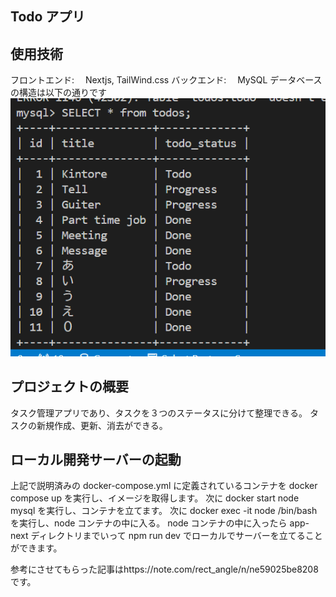 ## Todo アプリ

## 使用技術　

フロントエンド:　 Nextjs, TailWind.css
バックエンド:　 MySQL
データベースの構造は以下の通りです
![alt text](image.png)

## プロジェクトの概要

タスク管理アプリであり、タスクを３つのステータスに分けて整理できる。
タスクの新規作成、更新、消去ができる。

## ローカル開発サーバーの起動

上記で説明済みの docker-compose.yml に定義されているコンテナを docker compose up を実行し、イメージを取得します。
次に docker start node mysql を実行し、コンテナを立てます。
次に docker exec -it node /bin/bash を実行し、node コンテナの中に入る。
node コンテナの中に入ったら app-next ディレクトリまでいって npm run dev でローカルでサーバーを立てることができます。

参考にさせてもらった記事はhttps://note.com/rect_angle/n/ne59025be8208です。
